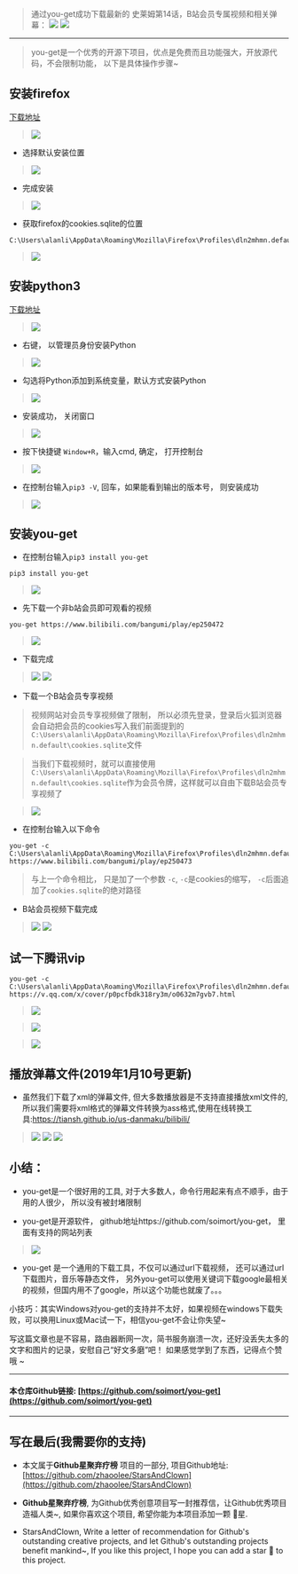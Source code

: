 > 通过you-get成功下载最新的 史莱姆第14话，B站会员专属视频和相关弹幕：
> ![](https://upload-images.jianshu.io/upload_images/3203841-4c60baaed9f667de.png?imageMogr2/auto-orient/strip%7CimageView2/2/w/1240)
> ![](https://upload-images.jianshu.io/upload_images/3203841-c5621a4596a24303.png?imageMogr2/auto-orient/strip%7CimageView2/2/w/1240)
---
> you-get是一个优秀的开源下项目，优点是免费而且功能强大，开放源代码，不会限制功能， 以下是具体操作步骤~

## 安装firefox
[下载地址](https://download.mozilla.org/?product=firefox-latest-ssl&os=win64&lang=zh-CN&attribution_code=c291cmNlPXd3dy5nb29nbGUuY29tJm1lZGl1bT1yZWZlcnJhbCZjYW1wYWlnbj0obm90IHNldCkmY29udGVudD0obm90IHNldCk.&attribution_sig=5d58068ab4ba5299f75ac9c252cf1dc4d489fe60ad5cb511a02222e81f68e2a5)
> ![](https://upload-images.jianshu.io/upload_images/3203841-98dc65dd161b799a.png?imageMogr2/auto-orient/strip%7CimageView2/2/w/1240)
- 选择默认安装位置
> ![](https://upload-images.jianshu.io/upload_images/3203841-b9b79f0c8e67f875.png?imageMogr2/auto-orient/strip%7CimageView2/2/w/1240)
- 完成安装
> ![](https://upload-images.jianshu.io/upload_images/3203841-a8293a64aa1e20f5.png?imageMogr2/auto-orient/strip%7CimageView2/2/w/1240)
- 获取firefox的cookies.sqlite的位置
```
C:\Users\alanli\AppData\Roaming\Mozilla\Firefox\Profiles\dln2mhmn.default\cookies.sqlite
```
> ![](https://upload-images.jianshu.io/upload_images/3203841-2446552cdf4d1914.png?imageMogr2/auto-orient/strip%7CimageView2/2/w/1240)

## 安装python3
[下载地址](https://www.python.org/ftp/python/3.7.2/python-3.7.2.exe)
> ![](https://upload-images.jianshu.io/upload_images/3203841-13e05ad85f06c4ff.png?imageMogr2/auto-orient/strip%7CimageView2/2/w/1240)
- 右键， 以管理员身份安装Python
> ![](https://upload-images.jianshu.io/upload_images/3203841-8a5bc4261893e00f.png?imageMogr2/auto-orient/strip%7CimageView2/2/w/1240)
- 勾选将Python添加到系统变量，默认方式安装Python
> ![](https://upload-images.jianshu.io/upload_images/3203841-406d9cf5adf50bb8.png?imageMogr2/auto-orient/strip%7CimageView2/2/w/1240)
- 安装成功， 关闭窗口
> ![](https://upload-images.jianshu.io/upload_images/3203841-85d91f6b778ffdc3.png?imageMogr2/auto-orient/strip%7CimageView2/2/w/1240)
- 按下快捷键 `Window+R`，输入cmd, 确定， 打开控制台
> ![](https://upload-images.jianshu.io/upload_images/3203841-f48484bf32e3bf6a.png?imageMogr2/auto-orient/strip%7CimageView2/2/w/1240)
- 在控制台输入`pip3 -V`, 回车，如果能看到输出的版本号， 则安装成功
> ![](https://upload-images.jianshu.io/upload_images/3203841-35eb86d5a4a3edde.png?imageMogr2/auto-orient/strip%7CimageView2/2/w/1240)

## 安装you-get
-  在控制台输入`pip3 install you-get`
```
pip3 install you-get
```
> ![](https://upload-images.jianshu.io/upload_images/3203841-8e237ccc433c87ea.png?imageMogr2/auto-orient/strip%7CimageView2/2/w/1240)

- 先下载一个非b站会员即可观看的视频
```
you-get https://www.bilibili.com/bangumi/play/ep250472
```
> ![](https://upload-images.jianshu.io/upload_images/3203841-d61c4811a0f7aeeb.png?imageMogr2/auto-orient/strip%7CimageView2/2/w/1240)
- 下载完成
> ![](https://upload-images.jianshu.io/upload_images/3203841-31f7f13baf24c1a0.png?imageMogr2/auto-orient/strip%7CimageView2/2/w/1240)
> ![](https://upload-images.jianshu.io/upload_images/3203841-34000ee0ad3fb3c0.png?imageMogr2/auto-orient/strip%7CimageView2/2/w/1240)
- 下载一个B站会员专享视频

> 视频网站对会员专享视频做了限制， 所以必须先登录，登录后火狐浏览器会自动把会员的cookies写入我们前面提到的`C:\Users\alanli\AppData\Roaming\Mozilla\Firefox\Profiles\dln2mhmn.default\cookies.sqlite`文件

> 当我们下载视频时，就可以直接使用`C:\Users\alanli\AppData\Roaming\Mozilla\Firefox\Profiles\dln2mhmn.default\cookies.sqlite`作为会员令牌，这样就可以自由下载B站会员专享视频了

> ![](https://upload-images.jianshu.io/upload_images/3203841-d107f65f4cd4b14b.png?imageMogr2/auto-orient/strip%7CimageView2/2/w/1240)
- 在控制台输入以下命令
```
you-get -c C:\Users\alanli\AppData\Roaming\Mozilla\Firefox\Profiles\dln2mhmn.default\cookies.sqlite https://www.bilibili.com/bangumi/play/ep250473
```
> 与上一个命令相比， 只是加了一个参数 `-c`, `-c`是cookies的缩写， `-c`后面追加了`cookies.sqlite`的绝对路径
- B站会员视频下载完成
> ![](https://upload-images.jianshu.io/upload_images/3203841-836fd40ff0919fca.png?imageMogr2/auto-orient/strip%7CimageView2/2/w/1240)
> ![](https://upload-images.jianshu.io/upload_images/3203841-ec40593fd7fc17a0.png?imageMogr2/auto-orient/strip%7CimageView2/2/w/1240)

## 试一下腾讯vip
```
you-get -c C:\Users\alanli\AppData\Roaming\Mozilla\Firefox\Profiles\dln2mhmn.default\cookies.sqlite https://v.qq.com/x/cover/p0pcfbdk318ry3m/o0632m7gvb7.html
```
>![](https://upload-images.jianshu.io/upload_images/3203841-da54fa23895c99fb.png?imageMogr2/auto-orient/strip%7CimageView2/2/w/1240)

> ![](https://upload-images.jianshu.io/upload_images/3203841-f93b196e0f56c9fc.png?imageMogr2/auto-orient/strip%7CimageView2/2/w/1240)

> ![](https://upload-images.jianshu.io/upload_images/3203841-6dd78073324f2685.png?imageMogr2/auto-orient/strip%7CimageView2/2/w/1240)


## 播放弹幕文件(2019年1月10号更新)
- 虽然我们下载了xml的弹幕文件, 但大多数播放器是不支持直接播放xml文件的, 所以我们需要将xml格式的弹幕文件转换为ass格式,使用在线转换工具:https://tiansh.github.io/us-danmaku/bilibili/
> ![](https://upload-images.jianshu.io/upload_images/3203841-81f1039cb77f6da0.png?imageMogr2/auto-orient/strip%7CimageView2/2/w/1240)
> ![](https://upload-images.jianshu.io/upload_images/3203841-c3ef999801f0660f.png?imageMogr2/auto-orient/strip%7CimageView2/2/w/1240)
> ![](https://upload-images.jianshu.io/upload_images/3203841-577a554dcb4c008a.png?imageMogr2/auto-orient/strip%7CimageView2/2/w/1240)



## 小结：
- you-get是一个很好用的工具, 对于大多数人，命令行用起来有点不顺手，由于用的人很少， 所以没有被封堵限制

- you-get是开源软件， github地址https://github.com/soimort/you-get， 里面有支持的网站列表
> ![](https://upload-images.jianshu.io/upload_images/3203841-db6071084b14f461.png?imageMogr2/auto-orient/strip%7CimageView2/2/w/1240)

- you-get 是一个通用的下载工具，不仅可以通过url下载视频， 还可以通过url下载图片，音乐等静态文件， 另外you-get可以使用关键词下载google最相关的视频，但国内用不了google，所以这个功能也就废了。。。

小技巧：其实Windows对you-get的支持并不太好，如果视频在windows下载失败，可以换用Linux或Mac试一下，相信you-get不会让你失望~

写这篇文章也是不容易，路由器断网一次，简书服务崩溃一次，还好没丢失太多的文字和图片的记录，安慰自己“好文多磨”吧！ 如果感觉学到了东西，记得点个赞哦 ~ 


---

#### 本仓库Github链接: [https://github.com/soimort/you-get](https://github.com/soimort/you-get)

---

## 写在最后(我需要你的支持)
- 本文属于**Github星聚弃疗榜** 项目的一部分, 项目Github地址: [https://github.com/zhaoolee/StarsAndClown](https://github.com/zhaoolee/StarsAndClown)

- **Github星聚弃疗榜**, 为Github优秀创意项目写一封推荐信，让Github优秀项目造福人类~, 如果你喜欢这个项目, 希望你能为本项目添加一颗 🌟星.

- StarsAndClown, Write a letter of recommendation for Github's outstanding creative projects, and let Github's outstanding projects benefit mankind~, If you like this project, I hope you can add a star 🌟 to this project.







